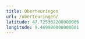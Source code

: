 ```yaml
---
title: Oberteuringen
url: /oberteuringen/
latitude: 47.725362200000006
longitude: 9.469980000000001
---
```

